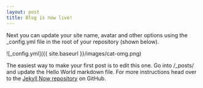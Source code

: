 ```yaml
---
layout: post
title: Blog is now live!
---
```


Next you can update your site name, avatar and other options using the _config.yml file in the root of your repository (shown below).

![_config.yml]({{ site.baseurl }}/images/cat-omg.png)

The easiest way to make your first post is to edit this one. Go into /_posts/ and update the Hello World markdown file. For more instructions head over to the [Jekyll Now repository](https://github.com/barryclark/jekyll-now) on GitHub.
